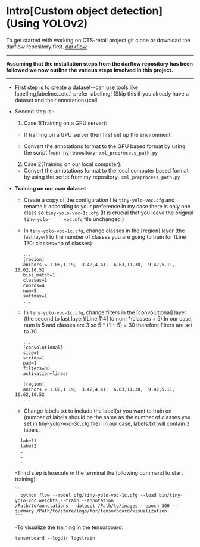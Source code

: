 # Intro[Custom object detection](Using YOLOv2)
To get started with working on OTS-retail project git clone or download the darflow repository first. [darkflow](https://github.com/thtrieu/darkflow.git)

---

**Assuming that the installation steps from the darflow repository has been followed we now outline the various steps involved in this project.**

---
- First step is to create a dataset--can use tools like labelImg,labelme...etc.I prefer labelImg! (Skip this if you already have a dataset and their annotations)call 

- Second step is :

  1. Case 1(Training on a GPU server):

    - If training on a GPU server then first set up the environment.

    - Convert the annotations format to the GPU based format by using the script from my repository- ```xml_preprocess_path.py```
   
   2. Case 2(Training on our local computer):
   
    - Convert the annotations format to the local computer based format by using the script from my repository- ```xml_preprocess_path.py```

- **Training on our own dataset**

     - Create a copy of the configuration file ```tiny-yolo-voc.cfg``` and rename it according to your preference.In my case          there is only one class so ```tiny-yolo-voc-1c.cfg``` (It is crucial that you leave the original ```tiny-yolo-     voc.cfg``` file unchanged.)

     - In ```tiny-yolo-voc-1c.cfg```, change classes in the [region] layer (the last layer) to the number of classes you are          going to train for (Line 120: classes=no of classes) 
     ```
        ...     
        [region]
        anchors = 1.08,1.19,  3.42,4.41,  6.63,11.38,  9.42,5.11,  16.62,10.52
        bias_match=1
        classes=1
        coords=4
        num=5
        softmax=1
        ...
    ```
    
     - In ```tiny-yolo-voc-1c.cfg```, change filters in the [convolutional] layer (the second to last layer)[Line:114] to num         *(classes + 5).In our case, num is 5 and classes are 3 so 5 * (1 + 5) = 30 therefore filters are set to 30.
     ```
        ...
        [convolutional]
        size=1
        stride=1
        pad=1
        filters=30
        activation=linear

        [region]
        anchors = 1.08,1.19,  3.42,4.41,  6.63,11.38,  9.42,5.11,  16.62,10.52
        ...
     ```
     
     - Change labels.txt to include the label(s) you want to train on (number of labels should be the same as the number of          classes you set in tiny-yolo-voc-3c.cfg file). In our case, labels.txt will contain 3 labels.
     ```
       label1
       label2
       .
       .
       .
     ```
    
    -Third step is(execute in the terminal the following command to start training):
    
      ```
        python flow --model cfg/tiny-yolo-voc-1c.cfg --load bin/tiny-yolo-voc.weights --train --annotation                       /Path/to/annotations --dataset /Path/to/images --epoch 300 --summary /Path/to/store/logs/for/tensorboard/visualization.
      ```

    -To visualize the training in the tensorboard:
    
    ```
    tensorboard --logdir logstrain
    
    ```
    

